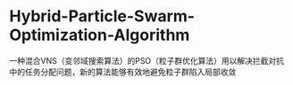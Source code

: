 # Hybrid-Particle-Swarm-Optimization-Algorithm
一种混合VNS（变邻域搜索算法）的PSO（粒子群优化算法）用以解决拦截对抗中的任务分配问题，新的算法能够有效地避免粒子群陷入局部收敛
